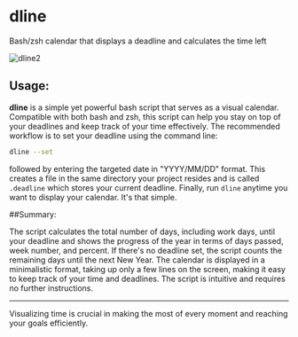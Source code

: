 # dline
Bash/zsh calendar that displays a deadline and calculates the time left

![dline2](https://user-images.githubusercontent.com/411471/217948366-1549e86d-e679-424e-956d-c0285ad24f8a.png)

## Usage:

**dline** is a simple yet powerful bash script that serves as a visual calendar. Compatible with both bash and zsh, this script can help you stay on top of your deadlines and keep track of your time effectively. The recommended workflow is to set your deadline using the command line: 

```zsh
dline --set
```

followed by entering the targeted date in "YYYY/MM/DD" format. This creates a file in the same directory your project resides and is called `.deadline` which stores your current deadline. Finally, run `dline` anytime you want to display your calendar. It's that simple.

##Summary:

The script calculates the total number of days, including work days, until your deadline and shows the progress of the year in terms of days passed, week number, and percent. If there's no deadline set, the script counts the remaining days until the next New Year. The calendar is displayed in a minimalistic format, taking up only a few lines on the screen, making it easy to keep track of your time and deadlines. The script is intuitive and requires no further instructions.

---

Visualizing time is crucial in making the most of every moment and reaching your goals efficiently.
